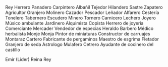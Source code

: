 Rey
Herrero
Panadero
Carpintero
Albañil
Tejedor
Hilandero
Sastre
Zapatero
Agricultor
Granjero
Molinero
Cazador
Pescador
Leñador
Alfarero
Cestería
Tonelero
Tabernero
Escudero
Minero
Tornero
Carnicero
Lechero
Joyero
Músico ambulante
Jardinero
Alquimista
Copista
Herrero de joyería
Comerciante
Mercader
Vendedor de especias
Heraldo
Barbero
Médico herbalista
Monje
Monja
Pintor de miniaturas
Constructor de carruajes
Montaraz
Cartero
Fabricante de pergaminos
Maestro de esgrima
Fletador
Granjero de seda
Astrologo
Mulafero
Cetrero
Ayudante de cocinero del castillo

Emir (Lider)
Reina
Rey